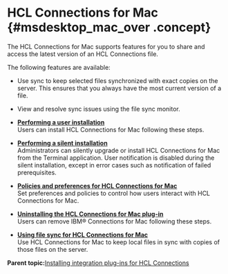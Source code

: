 # HCL Connections for Mac {#msdesktop_mac_over .concept}

The HCL Connections for Mac supports features for you to share and access the latest version of an HCL Connections file.

The following features are available:

-   Use sync to keep selected files synchronized with exact copies on the server. This ensures that you always have the most current version of a file.
-   View and resolve sync issues using the file sync monitor.

-   **[Performing a user installation](../../connectors/enduser/t_files_mac_user_install.md)**  
Users can install HCL Connections for Mac following these steps.
-   **[Performing a silent installation](../../connectors/enduser/t_files_mac_silent_install.md)**  
Administrators can silently upgrade or install HCL Connections for Mac from the Terminal application. User notification is disabled during the silent installation, except in error cases such as notification of failed prerequisites.
-   **[Policies and preferences for HCL Connections for Mac](../../connectors/enduser/r_policies_prefs_for_mac.md)**  
Set preferences and policies to control how users interact with HCL Connections for Mac.
-   **[Uninstalling the HCL Connections for Mac plug-in](../../connectors/enduser/t_files_mac_uninstall.md)**  
Users can remove IBM® Connections for Mac following these steps.
-   **[Using file sync for HCL Connections for Mac](../../connectors/enduser/mac_desktop_plugin_filesync_gs2.md)**  
Use HCL Connections for Mac to keep local files in sync with copies of those files on the server.

**Parent topic:**[Installing integration plug-ins for HCL Connections](../../connectors/admin/c_plugin_admin_help_over.md)

